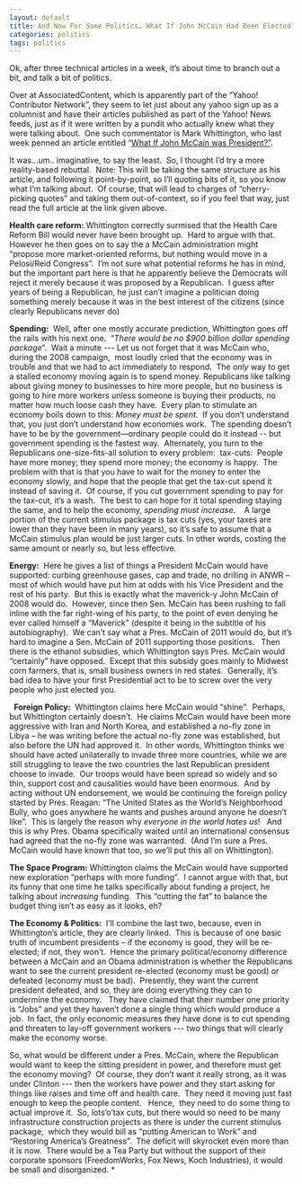 ```yaml
---
layout: default
title: And Now For Some Politics… What If John McCain Had Been Elected?
categories: politics
tags: politics
---
```


  Ok, after three technical articles in a week, it’s about time to branch out a bit, and talk a bit of politics.

  Over at AssociatedContent, which is apparently part of the “Yahoo! Contributor Network”, they seem to let just about any yahoo sign up as a columnist and have their articles published as part of the Yahoo! News feeds, just as if it were written by a pundit who actually knew what they were talking about.  One such commentator is Mark Whittington, who last week penned an article entitled “[What If John McCain was President?”](http://news.yahoo.com/s/ac/20110316/pl_ac/8074814_what_if_john_mccain_was_president).
  
  It was…um.. imaginative, to say the least.  So, I thought I’d try a more reality-based rebuttal.  Note: This will be taking the same structure as his article, and following it point-by-point, so I’ll quoting bits of it, so you know what I’m talking about.  Of course, that will lead to charges of “cherry-picking quotes” and taking them out-of-context, so if you feel that way, just read the full article at the link given above.
  
  **Health care reform:** Whittington correctly surmised that the Health Care Reform Bill would never have been brought up.  Hard to argue with that.  However he then goes on to say the a McCain administration might “propose more market-oriented reforms, but nothing would move in a Pelosi/Reid Congress”.  I’m not sure what potential reforms he has in mind, but the important part here is that he apparently believe the Democrats will reject it merely because it was proposed by a Republican.  I guess after years of being a Republican, he just can’t imagine a politician doing something merely because it was in the best interest of the citizens (since clearly Republicans never do)
  
  **Spending:**  Well, after one mostly accurate prediction, Whittington goes off the rails with his next one.  “_There would be no $900 billion dollar spending package_”.  Wait a minute --- Let us not forget that it was McCain who, during the 2008 campaign,  most loudly cried that the economy was in trouble and that we had to act immediately to respond.  The _only_ way to get a stalled economy moving again is to spend money. Republicans like talking about giving money to businesses to hire more people, but no business is going to hire more workers unless someone is buying their products, no matter how much loose cash they have.  Every plan to stimulate an economy boils down to this: *Money must be spent.*  If you don’t understand that, you just don’t understand how economies work.  The spending doesn’t have to be by the government—ordinary people could do it instead -- but government spending is the fastest way.  Alternately, you turn to the Republicans one-size-fits-all solution to every problem:  tax-cuts:  People have more money; they spend more money; the economy is happy.  The problem with that is that you have to wait for the money to enter the economy slowly, and hope that the people that get the tax-cut spend it instead of saving it.  Of course, if you cut government spending to pay for the tax-cut, it’s a wash.  The best to can hope for it total spending staying the same, and to help the economy, _spending must increase_.    A large portion of the current stimulus package is tax cuts (yes, your taxes are lower than they have been in many years), so it’s safe to assume that a McCain stimulus plan would be just larger cuts. In other words, costing the same amount or nearly so, but less effective.

  **Energy:**  Here he gives a list of things a President McCain would have supported: curbing greenhouse gases, cap and trade, no drilling in ANWR – most of which would have put him at odds with his Vice President and the rest of his party.  But this is exactly what the maverick-y John McCain of 2008 would do.  However, since then Sen. McCain has been rushing to fall inline with the far right-wing of his party, to the point of even denying he ever called himself a “Maverick” (despite it being in the subtitle of his autobiography).  We can’t say what a Pres. McCain of 2011 would do, but it’s hard to imagine a Sen. McCain of 2011 supporting those positions.   Then there is the ethanol subsidies, which Whittington says Pres. McCain would “certainly” have opposed.  Except that this subsidy goes mainly to Midwest corn farmers, that is, small business owners in red states.  Generally, it’s bad idea to have your first Presidential act to be to screw over the very people who just elected you.

  **Foreign Policy:**  Whittington claims here McCain would “shine”.  Perhaps, but Whittington certainly doesn’t.  He claims McCain would have been more aggressive with Iran and North Korea, and established a no-fly zone in Libya – he was writing before the actual no-fly zone was established, but also before the UN had approved it.  In other words, Whittington thinks we should have acted unilaterally to invade three more countries, while we are still struggling to leave the two countries the last Republican president choose to invade.  Our troops would have been spread so widely and so thin, support cost and causalities would have been enormous.  And by acting without UN endorsement, we would be continuing the foreign policy started by Pres. Reagan: “The United States as the World’s Neighborhood Bully, who goes anywhere he wants and pushes around anyone he doesn’t like”.  This is largely the reason why *everyone in the world hates us*!   And this is why Pres. Obama specifically waited until an international consensus had agreed that the no-fly zone was warranted.  (And I’m sure a Pres. McCain would have known that too, so we’ll put this all on Whittington).

**The Space Program:** Whittington claims the McCain would have supported new exploration “perhaps with more funding”.  I cannot argue with that, but its funny that one time he talks specifically about funding a project, he talking about *increasing* funding.  This “cutting the fat” to balance the budget thing isn’t as easy as it looks, eh?

**The Economy &amp; Politics:**  I’ll combine the last two, because, even in Whittington’s article, they are clearly linked.  This is because of one basic truth of incumbent presidents – if the economy is good, they will be re-elected; if not, they won’t.  Hence the primary political/economy difference between a McCain and an Obama administration is whether the Republicans want to see the current president re-elected (economy must be good) or defeated (economy must be bad).  Presently, they want the current president defeated, and so, they are doing everything they can to undermine the economy.   They have claimed that their number one priority is “Jobs” and yet they haven’t done a single thing which would produce a job.  In fact, the only economic measures they have done is to cut spending and threaten to lay-off government workers --- two things that will clearly make the economy worse. 
 
So, what would be different under a Pres. McCain, where the Republican would want to keep the sitting president in power, and therefore must get the economy moving?  Of course, they don’t want it really strong, as it was under Clinton --- then the workers have power and they start asking for things like raises and time off and health care.  They need it moving just fast enough to keep the people content.   Hence,  they need to do some thing to actual improve it.  So, lots’o’tax cuts, but there would so need to be many infrastructure construction projects as there is under the current stimulus package,  which they would bill as “putting American to Work” and “Restoring America’s Greatness”.  The deficit will skyrocket even more than it is now.  There would be a Tea Party but without the support of their corporate sponsors (FreedomWorks, Fox News, Koch Industries), it would be small and disorganized.
* 